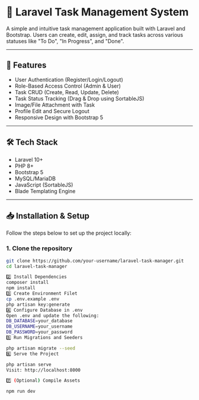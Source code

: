 # 📝 Laravel Task Management System

A simple and intuitive task management application built with Laravel and Bootstrap. Users can create, edit, assign, and track tasks across various statuses like "To Do", "In Progress", and "Done".

---

## 🚀 Features

- User Authentication (Register/Login/Logout)
- Role-Based Access Control (Admin & User)
- Task CRUD (Create, Read, Update, Delete)
- Task Status Tracking (Drag & Drop using SortableJS)
- Image/File Attachment with Task
- Profile Edit and Secure Logout
- Responsive Design with Bootstrap 5

---

## 🛠 Tech Stack

- Laravel 10+
- PHP 8+
- Bootstrap 5
- MySQL/MariaDB
- JavaScript (SortableJS)
- Blade Templating Engine

---



## 📥 Installation & Setup

Follow the steps below to set up the project locally:

### 1. Clone the repository

```bash
git clone https://github.com/your-username/laravel-task-manager.git
cd laravel-task-manager

2️⃣ Install Dependencies
composer install
npm install
3️⃣ Create Environment Filet
cp .env.example .env
php artisan key:generate
4️⃣ Configure Database in .env
Open .env and update the following:
DB_DATABASE=your_database
DB_USERNAME=your_username
DB_PASSWORD=your_password
5️⃣ Run Migrations and Seeders

php artisan migrate --seed
6️⃣ Serve the Project

php artisan serve
Visit: http://localhost:8000

7️⃣ (Optional) Compile Assets

npm run dev
 


